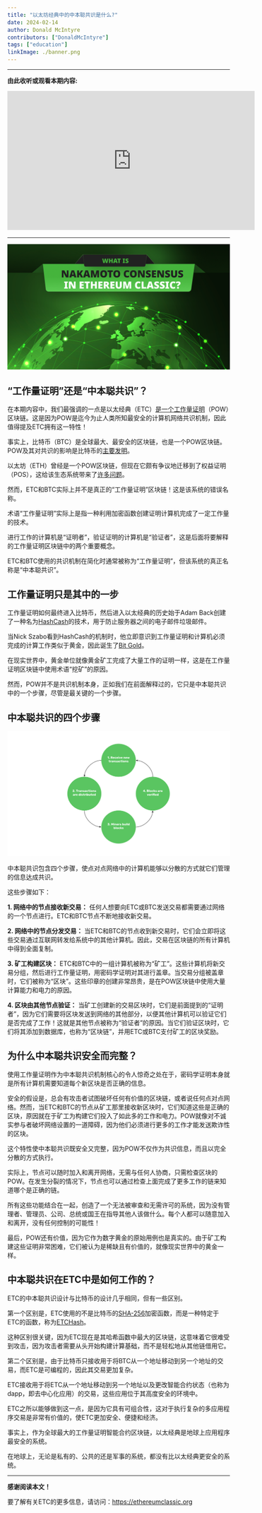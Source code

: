 ```yaml
---
title: "以太坊经典中的中本聪共识是什么?"
date: 2024-02-14
author: Donald McIntyre
contributors: ["DonaldMcIntyre"]
tags: ["education"]
linkImage: ./banner.png
---
```


---
**由此收听或观看本期内容:**

<iframe width="560" height="315" src="https://www.youtube.com/embed/WO_SVeDUnN4" title="YouTube video player" frameborder="0" allow="accelerometer; autoplay; clipboard-write; encrypted-media; gyroscope; picture-in-picture; web-share" allowfullscreen></iframe>

---

![](./banner.png)

## “工作量证明”还是“中本聪共识”？

在本期内容中，我们最强调的一点是以太经典（ETC）[是一个工作量证明](https://ethereumclassic.org/blog/2023-10-17-ethereum-classic-is-a-proof-of-work-cryptocurrency-blockchain)（POW）区块链。这是因为POW是迄今为止人类所知最安全的计算机网络共识机制，因此值得提及ETC拥有这一特性！

事实上，比特币（BTC）是全球最大、最安全的区块链，也是一个POW区块链。POW及其对共识的影响是比特币的[主要发明](https://ethereumclassic.org/blog/2023-11-16-etc-proof-of-work-course-2-what-didnt-exist-was-a-secure-consensus-mechanism)。

以太坊（ETH）曾经是一个POW区块链，但现在它颇有争议地迁移到了权益证明（POS），这给该生态系统带来了[许多问题](https://ethereumclassic.org/blog/2023-02-22-ethereum-classic-is-censorship-resistant-ethereum-is-not)。

然而，ETC和BTC实际上并不是真正的“工作量证明”区块链！这是该系统的错误名称。

术语“工作量证明”实际上是指一种利用加密函数创建证明计算机完成了一定工作量的技术。

进行工作的计算机是“证明者”，验证证明的计算机是“验证者”，这是后面将要解释的工作量证明区块链中的两个重要概念。

ETC和BTC使用的共识机制在简化时通常被称为“工作量证明”，但该系统的真正名称是“中本聪共识”。

## 工作量证明只是其中的一步

工作量证明如何最终进入比特币，然后进入以太经典的历史始于Adam Back创建了一种名为[HashCash](http://www.hashcash.org/)的技术，用于防止服务器之间的电子邮件垃圾邮件。

当Nick Szabo看到HashCash的机制时，他立即意识到工作量证明和计算机必须完成的计算工作类似于黄金，因此诞生了[Bit Gold](https://nakamotoinstitute.org/bit-gold/)。

在现实世界中，黄金单位就像黄金矿工完成了大量工作的证明一样，这是在工作量证明区块链中使用术语“挖矿”的原因。

然而，POW并不是共识机制本身，正如我们在前面解释过的，它只是中本聪共识中的一个步骤，尽管是最关键的一个步骤。

## 中本聪共识的四个步骤

![](./1.png)

中本聪共识包含四个步骤，使点对点网络中的计算机能够以分散的方式就它们管理的信息达成共识。

这些步骤如下：

**1. 网络中的节点接收新交易：** 任何人想要向ETC或BTC发送交易都需要通过网络的一个节点进行。ETC和BTC节点不断地接收新交易。

**2. 网络中的节点分发交易：** 当ETC和BTC的节点收到新交易时，它们会立即将这些交易通过互联网转发给系统中的其他计算机。因此，交易在区块链的所有计算机中得到全面复制。

**3. 矿工构建区块：** ETC和BTC中的一组计算机被称为“矿工”。这些计算机将新交易分组，然后进行工作量证明，用密码学证明对其进行盖章。当交易分组被盖章时，它们被称为“区块”。这些印章的创建非常昂贵，是在POW区块链中使用大量计算能力和电力的原因。

**4. 区块由其他节点验证：** 当矿工创建新的交易区块时，它们是前面提到的“证明者”，因为它们需要将区块发送到网络的其他部分，以便其他计算机可以验证它们是否完成了工作！这就是其他节点被称为“验证者”的原因。当它们验证区块时，它们将其添加到数据库，也称为“区块链”，并用ETC或BTC支付矿工的区块奖励。

## 为什么中本聪共识安全而完整？

使用工作量证明作为中本聪共识机制核心的令人惊奇之处在于，密码学证明本身就是所有计算机需要知道每个新区块是否正确的信息。

安全的假设是，总会有攻击者试图破坏任何有价值的区块链，或者说任何点对点网络。然而，当ETC和BTC的节点从矿工那里接收新区块时，它们知道这些是正确的区块，原因就在于矿工为构建它们投入了如此多的工作和电力。POW就像对不诚实参与者破坏网络设置的一道障碍，因为他们必须进行更多的工作才能发送欺诈性的区块。

这个特性使中本聪共识既安全又完整，因为POW不仅作为共识信息，而且以完全分散的方式执行。

实际上，节点可以随时加入和离开网络，无需与任何人协商，只需检查区块的POW。在发生分裂的情况下，节点也可以通过检查上面完成了更多工作的链来知道哪个是正确的链。

所有这些功能结合在一起，创造了一个无法被审查和无需许可的系统，因为没有管理者、管理员、公司、总统或国王在指导其他人该做什么。每个人都可以随意加入和离开，没有任何控制的可能性！

最后，POW还有价值，因为它作为数字黄金的原始用例也是真实的。由于矿工构建这些证明非常困难，它们被认为是稀缺且有价值的，就像现实世界中的黄金一样。

## 中本聪共识在ETC中是如何工作的？

ETC的中本聪共识设计与比特币的设计几乎相同，但有一些区别。

第一个区别是，ETC使用的不是比特币的[SHA-256](https://en.bitcoin.it/wiki/SHA-256)加密函数，而是一种特定于ETC的函数，称为[ETCHash](https://ecips.ethereumclassic.org/ECIPs/ecip-1099)。

这种区别很关键，因为ETC现在是其哈希函数中最大的区块链，这意味着它很难受到攻击，因为攻击者需要从头开始构建计算基础，而不是轻松地从其他链借用它。

第二个区别是，由于比特币只接收用于将BTC从一个地址移动到另一个地址的交易，而ETC是可编程的，因此其交易更加复杂。

ETC接收用于将ETC从一个地址移动到另一个地址以及更改智能合约状态（也称为dapp，即去中心化应用）的交易，这些应用位于其高度安全的环境中。

ETC之所以能够做到这一点，是因为它具有可组合性，这对于执行复杂的多应用程序交易是非常有价值的，使ETC更加安全、便捷和经济。

事实上，作为全球最大的工作量证明智能合约区块链，以太经典是地球上应用程序最安全的系统。

在地球上，无论是私有的、公共的还是军事的系统，都没有比以太经典更安全的系统。

---

**感谢阅读本文！**

要了解有关ETC的更多信息，请访问：https://ethereumclassic.org
